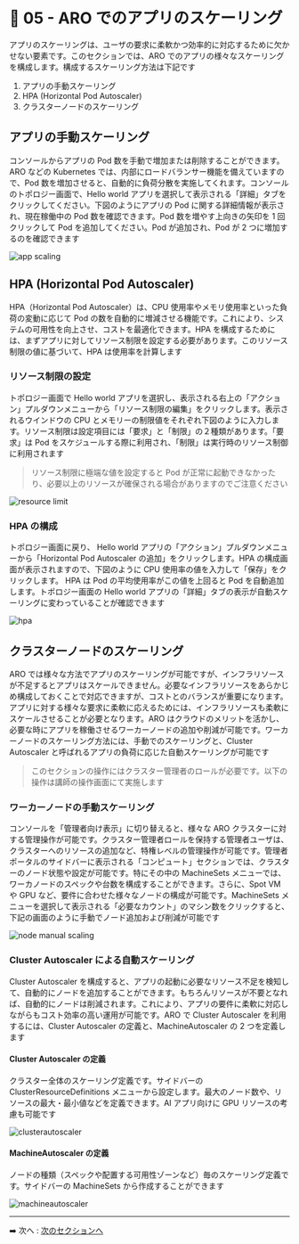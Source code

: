 # :rocket: 05 - ARO でのアプリのスケーリング

アプリのスケーリングは、ユーザの要求に柔軟かつ効率的に対応するために欠かせない要素です。このセクションでは、ARO でのアプリの様々なスケーリングを構成します。構成するスケーリング方法は下記です

1. アプリの手動スケーリング
2. HPA (Horizontal Pod Autoscaler)
3. クラスターノードのスケーリング

## アプリの手動スケーリング

コンソールからアプリの Pod 数を手動で増加または削除することができます。ARO などの Kubernetes では、内部にロードバランサー機能を備えていますので、Pod 数を増加させると、自動的に負荷分散を実施してくれます。コンソールのトポロジー画面で、Hello world アプリを選択して表示される「詳細」タブをクリックしてください。下図のようにアプリの Pod に関する詳細情報が表示され、現在稼働中の Pod 数を確認できます。Pod 数を増やす上向きの矢印を 1 回クリックして Pod を追加してください。Pod が追加され、Pod が 2 つに増加するのを確認できます

![app scaling](images/spring_app_manual_scaling.png)

## HPA (Horizontal Pod Autoscaler)

HPA（Horizontal Pod Autoscaler）は、CPU 使用率やメモリ使用率といった負荷の変動に応じて Pod の数を自動的に増減させる機能です。​これにより、システムの可用性を向上させ、コストを最適化できます。HPA を構成するためには、まずアプリに対してリソース制限を設定する必要があります。このリソース制限の値に基づいて、HPA は使用率を計算します

### リソース制限の設定

トポロジー画面で Hello world アプリを選択し、表示される右上の「アクション」プルダウンメニューから「リソース制限の編集」をクリックします。表示されるウインドウの CPU とメモリーの制限値をそれぞれ下図のように入力します。リソース制限は設定項目には「要求」と「制限」の２種類があります。「要求」は Pod をスケジュールする際に利用され、「制限」は実行時のリソース制御に利用されます
> リソース制限に極端な値を設定すると Pod が正常に起動できなかったり、必要以上のリソースが確保される場合がありますのでご注意ください

![resource limit](images/resource_limit.png)

### HPA の構成

トポロジー画面に戻り、 Hello world アプリの「アクション」プルダウンメニューから「Horizontal Pod Autoscaler の追加」をクリックします。HPA の構成画面が表示されますので、下図のように CPU 使用率の値を入力して「保存」をクリックします。 HPA は Pod の平均使用率がこの値を上回ると Pod を自動追加します。トポロジー画面の Hello world アプリの「詳細」タブの表示が自動スケーリングに変わっていることが確認できます

![hpa](images/hpa.png)

## クラスターノードのスケーリング

ARO では様々な方法でアプリのスケーリングが可能ですが、インフラリソースが不足するとアプリはスケールできません。必要なインフラリソースをあらかじめ構成しておくことで対応できますが、コストとのバランスが重要になります。アプリに対する様々な要求に柔軟に応えるためには、インフラリソースも柔軟にスケールさせることが必要となります。ARO はクラウドのメリットを活かし、必要な時にアプリを稼働させるワーカーノードの追加や削減が可能です。ワーカーノードのスケーリング方法には、手動でのスケーリングと、Cluster Autoscaler と呼ばれるアプリの負荷に応じた自動スケーリングが可能です
> このセクションの操作にはクラスター管理者のロールが必要です。以下の操作は講師の操作画面にて実施します

### ワーカーノードの手動スケーリング

コンソールを「管理者向け表示」に切り替えると、様々な ARO クラスターに対する管理操作が可能です。クラスター管理者ロールを保持する管理者ユーザは、クラスターへのリソースの追加など、特権レベルの管理操作が可能です。管理者ポータルのサイドバーに表示される「コンピュート」セクションでは、クラスターのノード状態や設定が可能です。特にその中の MachineSets メニューでは、ワーカノードのスペックや台数を構成することができます。さらに、Spot VM や GPU など、要件に合わせた様々なノードの構成が可能です。MachineSets メニューを選択して表示される「必要なカウント」のマシン数をクリックすると、下記の画面のように手動でノード追加および削減が可能です

![node manual scaling](images/node_manual_scaling.png)

### Cluster Autoscaler による自動スケーリング

Cluster Autoscaler を構成すると、アプリの起動に必要なリソース不足を検知して、自動的にノードを追加することができます。もちろんリソースが不要となれば、自動的にノードは削減されます。これにより、アプリの要件に柔軟に対応しながらもコスト効率の高い運用が可能です。ARO で Cluster Autoscaler を利用するには、Cluster Autoscaler の定義と、MachineAutoscaler の 2 つを定義します

#### Cluster Autoscaler の定義

クラスター全体のスケーリング定義です。サイドバーの ClusterResourceDefinitions メニューから設定します。最大のノード数や、リソースの最大・最小値などを定義できます。AI アプリ向けに GPU リソースの考慮も可能です

![clusterautoscaler](images/clusterautoscaler.png)

#### MachineAutoscaler の定義

ノードの種類（スペックや配置する可用性ゾーンなど）毎のスケーリング定義です。サイドバーの MachineSets から作成することができます

![machineautoscaler](images/machineautoscaler.png)

---

➡️
次へ : [次のセクションへ](../06-attach-storage-to-app/README.md)
